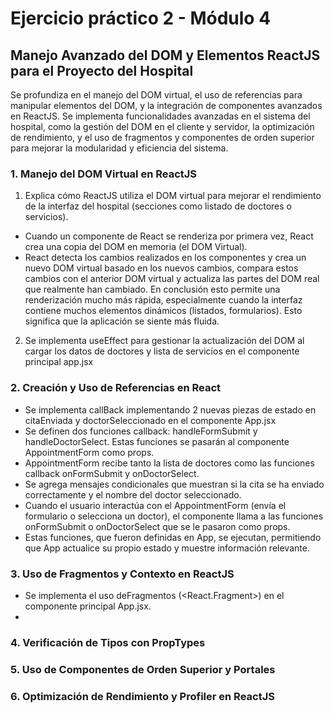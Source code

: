# Ejercicio práctico 2 - Módulo 4

## Manejo Avanzado del DOM y Elementos ReactJS para el Proyecto del Hospital
Se profundiza en el manejo del DOM virtual, el uso de referencias para manipular elementos del DOM, y la integración de componentes
avanzados en ReactJS. Se implementa funcionalidades avanzadas en el sistema del hospital, como la gestión del DOM en el cliente y servidor, la optimización de rendimiento, y el uso de fragmentos y componentes de orden superior para mejorar la modularidad y eficiencia del
sistema.

### 1. Manejo del DOM Virtual en ReactJS
1. Explica cómo ReactJS utiliza el DOM virtual para mejorar el rendimiento de la
interfaz del hospital (secciones como listado de doctores o servicios).
- Cuando un componente de React se renderiza por primera vez, React crea una copia del DOM en memoria (el DOM Virtual).
- React detecta los cambios realizados en los componentes y crea un nuevo DOM virtual basado en los nuevos cambios, compara estos cambios con el anterior DOM virtual y actualiza las partes del DOM real que realmente han cambiado.
En conclusión esto permite una renderización mucho más rápida, especialmente cuando la interfaz contiene muchos elementos dinámicos (listados, formularios). Esto significa que la aplicación se siente más fluida.

2. Se implementa useEffect para gestionar la actualización del DOM al cargar los datos de doctores y lista de servicios en el componente principal app.jsx


### 2. Creación y Uso de Referencias en React
- Se implementa callBack implementando 2 nuevas piezas de estado en citaEnviada y doctorSeleccionado en el componente App.jsx
- Se definen dos funciones callback: handleFormSubmit y handleDoctorSelect. Estas funciones se pasarán al componente AppointmentForm como props.
- AppointmentForm recibe tanto la lista de doctores como las funciones callback onFormSubmit y onDoctorSelect.
- Se agrega mensajes condicionales que muestran si la cita se ha enviado correctamente y el nombre del doctor seleccionado.
- Cuando el usuario interactúa con el AppointmentForm (envía el formulario o selecciona un doctor), el componente llama a las funciones onFormSubmit o onDoctorSelect que se le pasaron como props.
- Estas funciones, que fueron definidas en App, se ejecutan, permitiendo que App actualice su propio estado y muestre información relevante.

### 3. Uso de Fragmentos y Contexto en ReactJS
- Se implementa el uso deFragmentos (<React.Fragment>) en el componente principal App.jsx.
- 

### 4. Verificación de Tipos con PropTypes

### 5. Uso de Componentes de Orden Superior y Portales

### 6. Optimización de Rendimiento y Profiler en ReactJS
